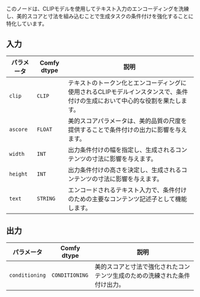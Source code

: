 このノードは、CLIPモデルを使用してテキスト入力のエンコーディングを洗練し、美的スコアと寸法を組み込むことで生成タスクの条件付けを強化することに特化しています。

## 入力

| パラメータ | Comfy dtype | 説明 |
| --- | --- | --- |
| `clip` | `CLIP` | テキストのトークン化とエンコーディングに使用されるCLIPモデルインスタンスで、条件付けの生成において中心的な役割を果たします。 |
| `ascore` | `FLOAT` | 美的スコアパラメータは、美的品質の尺度を提供することで条件付けの出力に影響を与えます。 |
| `width` | `INT` | 出力条件付けの幅を指定し、生成されるコンテンツの寸法に影響を与えます。 |
| `height` | `INT` | 出力条件付けの高さを決定し、生成されるコンテンツの寸法に影響を与えます。 |
| `text` | `STRING` | エンコードされるテキスト入力で、条件付けのための主要なコンテンツ記述子として機能します。 |

## 出力

| パラメータ | Comfy dtype | 説明 |
| --- | --- | --- |
| `conditioning` | `CONDITIONING` | 美的スコアと寸法で強化されたコンテンツ生成のための洗練された条件付け出力。 |
